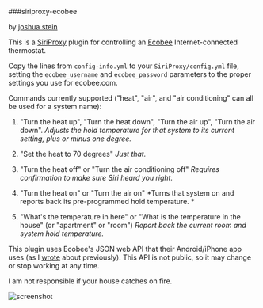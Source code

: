 ###siriproxy-ecobee

by [joshua stein](http://jcs.org/)

This is a [SiriProxy](https://github.com/plamoni/SiriProxy) plugin for controlling an [Ecobee](http://www.ecobee.com/) Internet-connected thermostat. 

Copy the lines from `config-info.yml` to your `SiriProxy/config.yml` file, setting the `ecobee_username` and `ecobee_password` parameters to the proper settings you use for ecobee.com.

Commands currently supported ("heat", "air", and "air conditioning" can all be used for a system name):

1. "Turn the heat up", "Turn the heat down", "Turn the air up", "Turn the air down".
    *Adjusts the hold temperature for that system to its current setting, plus or minus one degree.*

2. "Set the heat to 70 degrees"
    *Just that.*

3. "Turn the heat off" or "Turn the air conditioning off"
    *Requires confirmation to make sure Siri heard you right.*

4. "Turn the heat on" or "Turn the air on"
    *Turns that system on and reports back its pre-programmed hold temperature. *

5. "What's the temperature in here" or "What is the temperature in the house" (or "apartment" or "room")
    *Report back the current room and system hold temperature.*

This plugin uses Ecobee's JSON web API that their Android/iPhone app uses (as I [wrote](http://jcs.org/ecobee) about previously).  This API is not public, so it may change or stop working at any time.

I am not responsible if your house catches on fire.

![screenshot](http://i.imgur.com/QKuJ2l.jpg)
